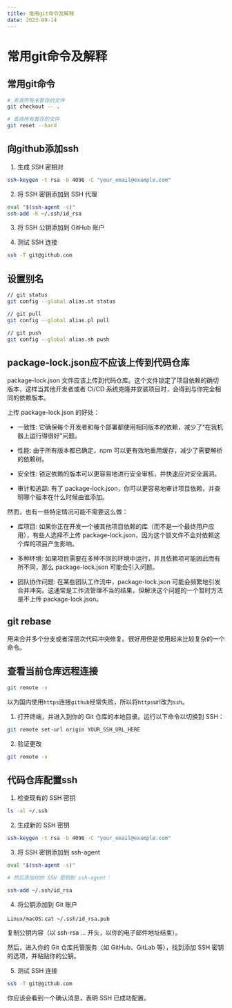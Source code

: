 ```yaml
---
title: 常用git命令及解释
date: 2023-09-14
---
```


# 常用git命令及解释

## 常用git命令

```bash
# 丢弃所有未暂存的文件
git checkout -- .

# 丢弃所有暂存的文件
git reset --hard
```

## 向github添加ssh

1. 生成 SSH 密钥对

```bash
ssh-keygen -t rsa -b 4096 -C "your_email@example.com"
```

2. 将 SSH 密钥添加到 SSH 代理

```bash
eval "$(ssh-agent -s)"
ssh-add -K ~/.ssh/id_rsa
```

3. 将 SSH 公钥添加到 GitHub 账户

4. 测试 SSH 连接

```bash
ssh -T git@github.com
```

## 设置别名

```bash
// git status
git config --global alias.st status

// git pull
git config --global alias.pl pull

// git push
git config --global alias.sh push
```

## package-lock.json应不应该上传到代码仓库

package-lock.json 文件应该上传到代码仓库。这个文件锁定了项目依赖的确切版本，这样当其他开发者或者 CI/CD 系统克隆并安装项目时，会得到与你完全相同的依赖版本。

上传 package-lock.json 的好处：

-   一致性: 它确保每个开发者和每个部署都使用相同版本的依赖，减少了“在我机器上运行得很好”问题。

-   性能: 由于所有版本都已确定，npm 可以更有效地重用缓存，减少了需要解析的依赖树。

-   安全性: 锁定依赖的版本可以更容易地进行安全审核，并快速应对安全漏洞。

-   审计和追踪: 有了 package-lock.json，你可以更容易地审计项目依赖，并查明哪个版本在什么时候由谁添加。

然而，也有一些特定情况可能不需要这么做：

-   库项目: 如果你正在开发一个被其他项目依赖的库（而不是一个最终用户应用），有些人选择不上传 package-lock.json，因为这个锁文件不会对依赖这个库的项目产生影响。

-   多种环境: 如果项目需要在多种不同的环境中运行，并且依赖项可能因此而有所不同，那么 package-lock.json 可能会引入问题。

-   团队协作问题: 在某些团队工作流中，package-lock.json 可能会频繁地引发合并冲突。这通常是工作流管理不当的结果，但解决这个问题的一个暂时方法是不上传 package-lock.json。

## git rebase

用来合并多个分支或者深层次代码冲突修复。很好用但是使用起来比较复杂的一个命令。

## 查看当前仓库远程连接

```bash
git remote -v
```

以为国内使用`https`连接`github`经常失败，所以将`https`url改为`ssh`。

1. 打开终端，并进入到你的 Git 仓库的本地目录。运行以下命令以切换到 SSH：

```bash
git remote set-url origin YOUR_SSH_URL_HERE
```

2. 验证更改

```bash
git remote -v
```

## 代码仓库配置ssh

1. 检查现有的 SSH 密钥

```bash
ls -al ~/.ssh
```

2. 生成新的 SSH 密钥

```bash
ssh-keygen -t rsa -b 4096 -C "your_email@example.com"
```

3. 将 SSH 密钥添加到 ssh-agent

```bash
eval "$(ssh-agent -s)"

# 然后添加你的 SSH 密钥到 ssh-agent：

ssh-add ~/.ssh/id_rsa
```

4. 将公钥添加到 Git 账户

`Linux/macOS`: `cat ~/.ssh/id_rsa.pub`

复制公钥内容（以 ssh-rsa ... 开头，以你的电子邮件地址结束）。

然后，进入你的 Git 仓库托管服务（如 GitHub、GitLab 等），找到添加 SSH 密钥的选项，并粘贴你的公钥。

5. 测试 SSH 连接

```bash
ssh -T git@github.com
```

你应该会看到一个确认消息，表明 SSH 已成功配置。
